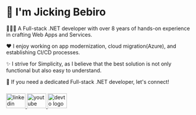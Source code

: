# 👋 I'm Jicking Bebiro

👨🏽‍💻 A Full-stack .NET developer with over 8 years of hands-on experience in crafting Web Apps and Services. 

❤️ I enjoy working on app modernization, cloud migration(Azure), and establishing CI/CD processes.

✨ I strive for Simplicity, as I believe that the best solution is not only functional but also easy to understand.

💼 If you need a dedicated Full-stack .NET developer, let's connect!

###

<div align="left">
  <a href="https://www.linkedin.com/in/jicking/" target="_blank">
    <img src="https://raw.githubusercontent.com/maurodesouza/profile-readme-generator/master/src/assets/icons/social/linkedin/default.svg" width="52" height="40" alt="linkedin logo"  />
  </a>
  <a href="https://www.youtube.com/@jickingdev" target="_blank">
    <img src="https://raw.githubusercontent.com/maurodesouza/profile-readme-generator/master/src/assets/icons/social/youtube/default.svg" width="52" height="40" alt="youtube logo"  />
  </a>
  <a href="https://dev.to/jicking" target="_blank">
    <img src="https://raw.githubusercontent.com/maurodesouza/profile-readme-generator/master/src/assets/icons/social/devto/default.svg" width="52" height="40" alt="devto logo"  />
  </a>
</div>

###
